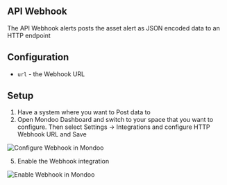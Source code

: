 ## API Webhook

The API Webhook alerts posts the asset alert as JSON encoded data to an HTTP endpoint

## Configuration

- `url` - the Webhook URL

## Setup

1. Have a system where you want to Post data to
2. Open Mondoo Dashboard and switch to your space that you want to configure. Then select Settings -> Integrations and configure HTTP Webhook URL and Save

![Configure Webhook in Mondoo](../../assets/webhook/webhook-mondoo-configure.png)

5. Enable the Webhook integration

![Enable Webhook in Mondoo](../../assets/webhook/webhook-mondoo-enable.png)
